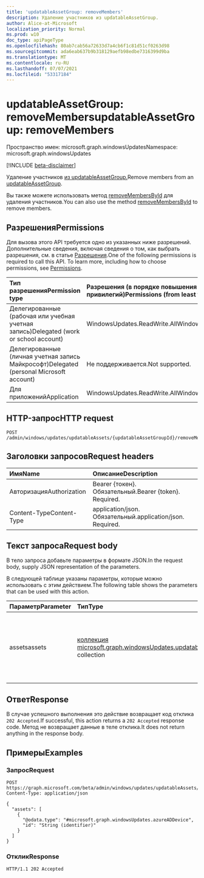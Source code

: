 ```yaml
---
title: 'updatableAssetGroup: removeMembers'
description: Удаление участников из updatableAssetGroup.
author: Alice-at-Microsoft
localization_priority: Normal
ms.prod: w10
doc_type: apiPageType
ms.openlocfilehash: 80ab7cab56a72633d7a4cb6f1c81d51cf0263d98
ms.sourcegitcommit: ada6eab637b9b318129aefb98edbe7316399d9ba
ms.translationtype: MT
ms.contentlocale: ru-RU
ms.lasthandoff: 07/07/2021
ms.locfileid: "53317184"
---
```

# <a name="updatableassetgroup-removemembers"></a><span data-ttu-id="43df5-103">updatableAssetGroup: removeMembers</span><span class="sxs-lookup"><span data-stu-id="43df5-103">updatableAssetGroup: removeMembers</span></span>
<span data-ttu-id="43df5-104">Пространство имен: microsoft.graph.windowsUpdates</span><span class="sxs-lookup"><span data-stu-id="43df5-104">Namespace: microsoft.graph.windowsUpdates</span></span>

[!INCLUDE [beta-disclaimer](../../includes/beta-disclaimer.md)]

<span data-ttu-id="43df5-105">Удаление участников [из updatableAssetGroup.](../resources/windowsupdates-updatableassetgroup.md)</span><span class="sxs-lookup"><span data-stu-id="43df5-105">Remove members from an [updatableAssetGroup](../resources/windowsupdates-updatableassetgroup.md).</span></span>

<span data-ttu-id="43df5-106">Вы также можете использовать метод [removeMembersById](windowsupdates-updatableassetgroup-removemembersbyid.md) для удаления участников.</span><span class="sxs-lookup"><span data-stu-id="43df5-106">You can also use the method [removeMembersById](windowsupdates-updatableassetgroup-removemembersbyid.md) to remove members.</span></span>

## <a name="permissions"></a><span data-ttu-id="43df5-107">Разрешения</span><span class="sxs-lookup"><span data-stu-id="43df5-107">Permissions</span></span>
<span data-ttu-id="43df5-p101">Для вызова этого API требуется одно из указанных ниже разрешений. Дополнительные сведения, включая сведения о том, как выбрать разрешения, см. в статье [Разрешения](/graph/permissions-reference).</span><span class="sxs-lookup"><span data-stu-id="43df5-p101">One of the following permissions is required to call this API. To learn more, including how to choose permissions, see [Permissions](/graph/permissions-reference).</span></span>

|<span data-ttu-id="43df5-110">Тип разрешения</span><span class="sxs-lookup"><span data-stu-id="43df5-110">Permission type</span></span>|<span data-ttu-id="43df5-111">Разрешения (в порядке повышения привилегий)</span><span class="sxs-lookup"><span data-stu-id="43df5-111">Permissions (from least to most privileged)</span></span>|
|:---|:---|
|<span data-ttu-id="43df5-112">Делегированные (рабочая или учебная учетная запись)</span><span class="sxs-lookup"><span data-stu-id="43df5-112">Delegated (work or school account)</span></span>|<span data-ttu-id="43df5-113">WindowsUpdates.ReadWrite.All</span><span class="sxs-lookup"><span data-stu-id="43df5-113">WindowsUpdates.ReadWrite.All</span></span>|
|<span data-ttu-id="43df5-114">Делегированные (личная учетная запись Майкрософт)</span><span class="sxs-lookup"><span data-stu-id="43df5-114">Delegated (personal Microsoft account)</span></span>|<span data-ttu-id="43df5-115">Не поддерживается.</span><span class="sxs-lookup"><span data-stu-id="43df5-115">Not supported.</span></span>|
|<span data-ttu-id="43df5-116">Для приложений</span><span class="sxs-lookup"><span data-stu-id="43df5-116">Application</span></span>|<span data-ttu-id="43df5-117">WindowsUpdates.ReadWrite.All</span><span class="sxs-lookup"><span data-stu-id="43df5-117">WindowsUpdates.ReadWrite.All</span></span>|

## <a name="http-request"></a><span data-ttu-id="43df5-118">HTTP-запрос</span><span class="sxs-lookup"><span data-stu-id="43df5-118">HTTP request</span></span>

<!-- {
  "blockType": "ignored"
}
-->
``` http
POST /admin/windows/updates/updatableAssets/{updatableAssetGroupId}/removeMembers
```

## <a name="request-headers"></a><span data-ttu-id="43df5-119">Заголовки запросов</span><span class="sxs-lookup"><span data-stu-id="43df5-119">Request headers</span></span>
|<span data-ttu-id="43df5-120">Имя</span><span class="sxs-lookup"><span data-stu-id="43df5-120">Name</span></span>|<span data-ttu-id="43df5-121">Описание</span><span class="sxs-lookup"><span data-stu-id="43df5-121">Description</span></span>|
|:---|:---|
|<span data-ttu-id="43df5-122">Авторизация</span><span class="sxs-lookup"><span data-stu-id="43df5-122">Authorization</span></span>|<span data-ttu-id="43df5-p102">Bearer {токен}. Обязательный.</span><span class="sxs-lookup"><span data-stu-id="43df5-p102">Bearer {token}. Required.</span></span>|
|<span data-ttu-id="43df5-125">Content-Type</span><span class="sxs-lookup"><span data-stu-id="43df5-125">Content-Type</span></span>|<span data-ttu-id="43df5-p103">application/json. Обязательный.</span><span class="sxs-lookup"><span data-stu-id="43df5-p103">application/json. Required.</span></span>|

## <a name="request-body"></a><span data-ttu-id="43df5-128">Текст запроса</span><span class="sxs-lookup"><span data-stu-id="43df5-128">Request body</span></span>
<span data-ttu-id="43df5-129">В тело запроса добавьте параметры в формате JSON.</span><span class="sxs-lookup"><span data-stu-id="43df5-129">In the request body, supply JSON representation of the parameters.</span></span>

<span data-ttu-id="43df5-130">В следующей таблице указаны параметры, которые можно использовать с этим действием.</span><span class="sxs-lookup"><span data-stu-id="43df5-130">The following table shows the parameters that can be used with this action.</span></span>

|<span data-ttu-id="43df5-131">Параметр</span><span class="sxs-lookup"><span data-stu-id="43df5-131">Parameter</span></span>|<span data-ttu-id="43df5-132">Тип</span><span class="sxs-lookup"><span data-stu-id="43df5-132">Type</span></span>|<span data-ttu-id="43df5-133">Описание</span><span class="sxs-lookup"><span data-stu-id="43df5-133">Description</span></span>|
|:---|:---|:---|
|<span data-ttu-id="43df5-134">assets</span><span class="sxs-lookup"><span data-stu-id="43df5-134">assets</span></span>|<span data-ttu-id="43df5-135">[коллекция microsoft.graph.windowsUpdates.updatableAsset](../resources/windowsupdates-updatableasset.md)</span><span class="sxs-lookup"><span data-stu-id="43df5-135">[microsoft.graph.windowsUpdates.updatableAsset](../resources/windowsupdates-updatableasset.md) collection</span></span>|<span data-ttu-id="43df5-136">Список **updatableAsset** ресурсов, которые необходимо удалить в качестве членов **updatableAssetGroup.**</span><span class="sxs-lookup"><span data-stu-id="43df5-136">List of **updatableAsset** resources to remove as members of the **updatableAssetGroup**.</span></span>|

## <a name="response"></a><span data-ttu-id="43df5-137">Ответ</span><span class="sxs-lookup"><span data-stu-id="43df5-137">Response</span></span>

<span data-ttu-id="43df5-138">В случае успешного выполнения это действие возвращает код отклика `202 Accepted`.</span><span class="sxs-lookup"><span data-stu-id="43df5-138">If successful, this action returns a `202 Accepted` response code.</span></span> <span data-ttu-id="43df5-139">Метод не возвращает данные в теле отклика.</span><span class="sxs-lookup"><span data-stu-id="43df5-139">It does not return anything in the response body.</span></span>

## <a name="examples"></a><span data-ttu-id="43df5-140">Примеры</span><span class="sxs-lookup"><span data-stu-id="43df5-140">Examples</span></span>

### <a name="request"></a><span data-ttu-id="43df5-141">Запрос</span><span class="sxs-lookup"><span data-stu-id="43df5-141">Request</span></span>
<!-- {
  "blockType": "request",
  "name": "updatableassetgroup_removemembers"
}
-->
``` http
POST https://graph.microsoft.com/beta/admin/windows/updates/updatableAssets/{updatableAssetGroupId}/removeMembers
Content-Type: application/json

{
  "assets": [
    {
      "@odata.type": "#microsoft.graph.windowsUpdates.azureADDevice",
      "id": "String (identifier)"
    }
  ]
}
```

### <a name="response"></a><span data-ttu-id="43df5-142">Отклик</span><span class="sxs-lookup"><span data-stu-id="43df5-142">Response</span></span>

<!-- {
  "blockType": "response",
  "truncated": true
}
-->
``` http
HTTP/1.1 202 Accepted
```
